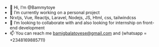 - 👋 Hi, I’m @Bammytoye
- 👀 I’m currently working on a personal project
- Nrxtjs, Vue, Reactjs, Laravel, Nodejs, JS, Html, css, tailwindcss 
- 💞️ I’m looking to collaborate with and also looking for internship on front-end development 
- 📫 You can reach me bamigbalatoyese@gmail.com and (whatsapp = +2348169885711)

<!---
Bammytoye/Bammytoye is a ✨ special ✨ repository because its `README.md` (this file) appears on your GitHub profile.
You can click the Preview link to take a look at your changes.
--->
